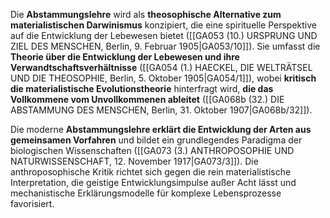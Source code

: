 
Die **Abstammungslehre** wird als **theosophische Alternative zum materialistischen Darwinismus** konzipiert, die eine spirituelle Perspektive auf die Entwicklung der Lebewesen bietet ([[GA053 (10.) URSPRUNG UND ZIEL DES MENSCHEN, Berlin, 9. Februar 1905|GA053/10]]). Sie umfasst die **Theorie über die Entwicklung der Lebewesen und ihre Verwandtschaftsverhältnisse** ([[GA054 (1.) HAECKEL, DIE WELTRÄTSEL UND DIE THEOSOPHIE, Berlin, 5. Oktober 1905|GA054/1]]), wobei **kritisch die materialistische Evolutionstheorie** hinterfragt wird, **die das Vollkommene vom Unvollkommenen ableitet** ([[GA068b (32.) DIE ABSTAMMUNG DES MENSCHEN, Berlin, 31. Oktober 1907|GA068b/32]]).

Die moderne **Abstammungslehre erklärt die Entwicklung der Arten aus gemeinsamen Vorfahren** und bildet ein grundlegendes Paradigma der biologischen Wissenschaften ([[GA073 (3.) ANTHROPOSOPHIE UND NATURWISSENSCHAFT, 12. November 1917|GA073/3]]). Die anthroposophische Kritik richtet sich gegen die rein materialistische Interpretation, die geistige Entwicklungsimpulse außer Acht lässt und mechanistische Erklärungsmodelle für komplexe Lebensprozesse favorisiert.
